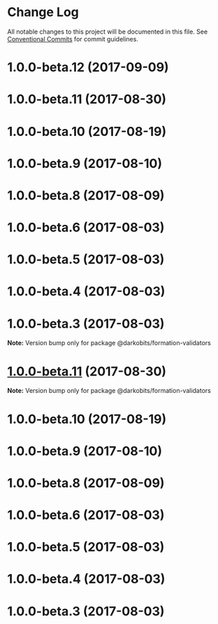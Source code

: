 # Change Log

All notable changes to this project will be documented in this file.
See [Conventional Commits](https://conventionalcommits.org) for commit guidelines.

<a name="1.0.0-beta.12"></a>
# 1.0.0-beta.12 (2017-09-09)



<a name="1.0.0-beta.11"></a>
# 1.0.0-beta.11 (2017-08-30)



<a name="1.0.0-beta.10"></a>
# 1.0.0-beta.10 (2017-08-19)



<a name="1.0.0-beta.9"></a>
# 1.0.0-beta.9 (2017-08-10)



<a name="1.0.0-beta.8"></a>
# 1.0.0-beta.8 (2017-08-09)



<a name="1.0.0-beta.6"></a>
# 1.0.0-beta.6 (2017-08-03)



<a name="1.0.0-beta.5"></a>
# 1.0.0-beta.5 (2017-08-03)



<a name="1.0.0-beta.4"></a>
# 1.0.0-beta.4 (2017-08-03)



<a name="1.0.0-beta.3"></a>
# 1.0.0-beta.3 (2017-08-03)




**Note:** Version bump only for package @darkobits/formation-validators

<a name="1.0.0-beta.11"></a>
# [1.0.0-beta.11](https://github.com/darkobits/formation/compare/v1.0.0-beta.10...v1.0.0-beta.11) (2017-08-30)




**Note:** Version bump only for package @darkobits/formation-validators

<a name="1.0.0-beta.10"></a>
# 1.0.0-beta.10 (2017-08-19)



<a name="1.0.0-beta.9"></a>
# 1.0.0-beta.9 (2017-08-10)



<a name="1.0.0-beta.8"></a>
# 1.0.0-beta.8 (2017-08-09)



<a name="1.0.0-beta.6"></a>
# 1.0.0-beta.6 (2017-08-03)



<a name="1.0.0-beta.5"></a>
# 1.0.0-beta.5 (2017-08-03)



<a name="1.0.0-beta.4"></a>
# 1.0.0-beta.4 (2017-08-03)



<a name="1.0.0-beta.3"></a>
# 1.0.0-beta.3 (2017-08-03)

